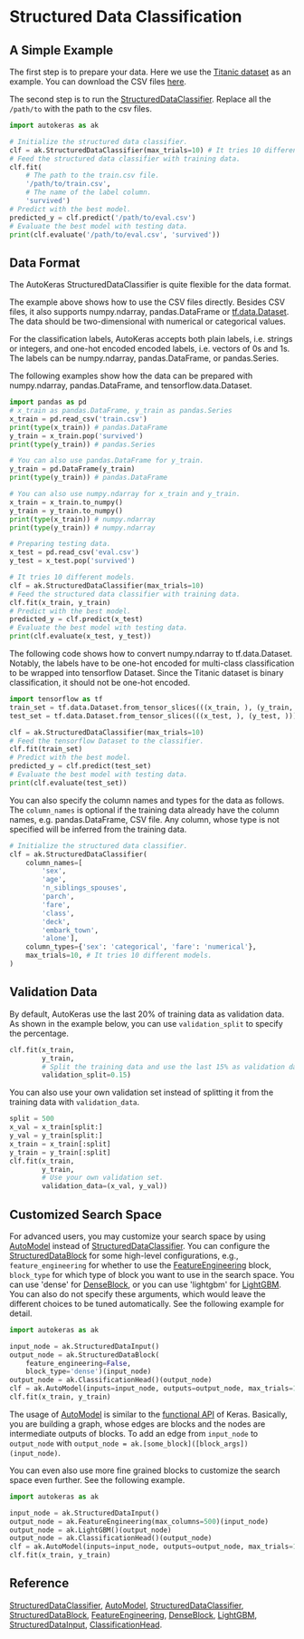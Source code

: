 # Structured Data Classification
## A Simple Example
The first step is to prepare your data. Here we use the [Titanic
dataset](https://www.kaggle.com/c/titanic) as an example. You can download the CSV
files [here](https://keras.io/datasets/#imdb-movie-reviews-sentiment-classification).

The second step is to run the
[StructuredDataClassifier](/structured_data_classifier).
Replace all the `/path/to` with the path to the csv files.

```python
import autokeras as ak

# Initialize the structured data classifier.
clf = ak.StructuredDataClassifier(max_trials=10) # It tries 10 different models.
# Feed the structured data classifier with training data.
clf.fit(
    # The path to the train.csv file.
    '/path/to/train.csv',
    # The name of the label column.
    'survived')
# Predict with the best model.
predicted_y = clf.predict('/path/to/eval.csv')
# Evaluate the best model with testing data.
print(clf.evaluate('/path/to/eval.csv', 'survived'))
```

## Data Format
The AutoKeras StructuredDataClassifier is quite flexible for the data format.

The example above shows how to use the CSV files directly. Besides CSV files, it also
supports numpy.ndarray, pandas.DataFrame or [tf.data.Dataset](
https://www.tensorflow.org/api_docs/python/tf/data/Dataset?version=stable). The data should be
two-dimensional with numerical or categorical values.

For the classification labels,
AutoKeras accepts both plain labels, i.e.  strings or integers, and one-hot encoded
encoded labels, i.e. vectors of 0s and 1s.
The labels can be numpy.ndarray, pandas.DataFrame, or pandas.Series.

The following examples show how the data can be prepared with numpy.ndarray,
pandas.DataFrame, and tensorflow.data.Dataset.

```python
import pandas as pd
# x_train as pandas.DataFrame, y_train as pandas.Series
x_train = pd.read_csv('train.csv')
print(type(x_train)) # pandas.DataFrame
y_train = x_train.pop('survived')
print(type(y_train)) # pandas.Series

# You can also use pandas.DataFrame for y_train.
y_train = pd.DataFrame(y_train)
print(type(y_train)) # pandas.DataFrame

# You can also use numpy.ndarray for x_train and y_train.
x_train = x_train.to_numpy()
y_train = y_train.to_numpy()
print(type(x_train)) # numpy.ndarray
print(type(y_train)) # numpy.ndarray

# Preparing testing data.
x_test = pd.read_csv('eval.csv')
y_test = x_test.pop('survived')

# It tries 10 different models.
clf = ak.StructuredDataClassifier(max_trials=10)
# Feed the structured data classifier with training data.
clf.fit(x_train, y_train)
# Predict with the best model.
predicted_y = clf.predict(x_test)
# Evaluate the best model with testing data.
print(clf.evaluate(x_test, y_test))
```

The following code shows how to convert numpy.ndarray to tf.data.Dataset.
Notably, the labels have to be one-hot encoded for multi-class
classification to be wrapped into tensorflow Dataset.
Since the Titanic dataset is binary
classification, it should not be one-hot encoded.

```python
import tensorflow as tf
train_set = tf.data.Dataset.from_tensor_slices(((x_train, ), (y_train, )))
test_set = tf.data.Dataset.from_tensor_slices(((x_test, ), (y_test, )))

clf = ak.StructuredDataClassifier(max_trials=10)
# Feed the tensorflow Dataset to the classifier.
clf.fit(train_set)
# Predict with the best model.
predicted_y = clf.predict(test_set)
# Evaluate the best model with testing data.
print(clf.evaluate(test_set))
```

You can also specify the column names and types for the data as follows.
The `column_names` is optional if the training data already have the column names, e.g.
pandas.DataFrame, CSV file.
Any column, whose type is not specified will be inferred from the training data.

```python
# Initialize the structured data classifier.
clf = ak.StructuredDataClassifier(
    column_names=[
        'sex',
        'age',
        'n_siblings_spouses',
        'parch',
        'fare',
        'class',
        'deck',
        'embark_town',
        'alone'],
    column_types={'sex': 'categorical', 'fare': 'numerical'},
    max_trials=10, # It tries 10 different models.
)
```


## Validation Data
By default, AutoKeras use the last 20% of training data as validation data.
As shown in the example below, you can use `validation_split` to specify the percentage.

```python
clf.fit(x_train,
        y_train,
        # Split the training data and use the last 15% as validation data.
        validation_split=0.15)
```

You can also use your own validation set
instead of splitting it from the training data with `validation_data`.

```python
split = 500
x_val = x_train[split:]
y_val = y_train[split:]
x_train = x_train[:split]
y_train = y_train[:split]
clf.fit(x_train,
        y_train,
        # Use your own validation set.
        validation_data=(x_val, y_val))
```

## Customized Search Space
For advanced users, you may customize your search space by using
[AutoModel](/auto_model/#automodel-class) instead of
[StructuredDataClassifier](/structured_data_classifier). You can configure the
[StructuredDataBlock](/block/#structureddatablock-class) for some high-level
configurations, e.g., `feature_engineering` for whether to use the
[FeatureEngineering](/preprocessor/#featureengineering-class) block, `block_type` for
which type of block you want to use in the search space.  You can use 'dense' for
[DenseBlock](/block/#denseblock-class), or you can use 'lightgbm' for
[LightGBM](/preprocessor/#lightgbm-class).  You can also do not specify these
arguments, which would leave the different choices to be tuned automatically. See
the following example for detail.

```python
import autokeras as ak

input_node = ak.StructuredDataInput()
output_node = ak.StructuredDataBlock(
    feature_engineering=False,
    block_type='dense')(input_node)
output_node = ak.ClassificationHead()(output_node)
clf = ak.AutoModel(inputs=input_node, outputs=output_node, max_trials=10)
clf.fit(x_train, y_train)
```
The usage of [AutoModel](/auto_model/#automodel-class) is similar to the
[functional API](https://www.tensorflow.org/guide/keras/functional) of Keras.
Basically, you are building a graph, whose edges are blocks and the nodes are intermediate outputs of blocks.
To add an edge from `input_node` to `output_node` with
`output_node = ak.[some_block]([block_args])(input_node)`.

You can even also use more fine grained blocks to customize the search space even
further. See the following example.

```python
import autokeras as ak

input_node = ak.StructuredDataInput()
output_node = ak.FeatureEngineering(max_columns=500)(input_node)
output_node = ak.LightGBM()(output_node)
output_node = ak.ClassificationHead()(output_node)
clf = ak.AutoModel(inputs=input_node, outputs=output_node, max_trials=10)
clf.fit(x_train, y_train)
```


## Reference
[StructuredDataClassifier](/structured_data_classifier),
[AutoModel](/auto_model/#automodel-class),
[StructuredDataClassifier](/structured_data_classifier),
[StructuredDataBlock](/block/#structureddatablock-class),
[FeatureEngineering](/preprocessor/#featureengineering-class),
[DenseBlock](/block/#denseblock-class),
[LightGBM](/preprocessor/#lightgbm-class),
[StructuredDataInput](/node/#structureddatainput-class),
[ClassificationHead](/head/#classificationhead-class).

